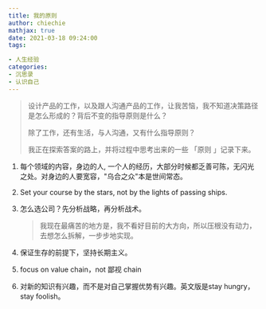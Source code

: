 ```yaml
---
title: 我的原则
author: chiechie
mathjax: true
date: 2021-03-18 09:24:00
tags:

- 人生经验
categories: 
- 沉思录
- 认识自己
---
```

> 设计产品的工作，以及跟人沟通产品的工作，让我苦恼，我不知道决策路径是怎么形成的？背后不变的指导原则是什么？
> 
> 除了工作，还有生活，与人沟通，又有什么指导原则？
> 
> 我正在探索答案的路上，并将过程中思考出来的一些 「原则 」记录下来。


1. 每个领域的内容，身边的人, 一个人的经历，大部分时候都乏善可陈，无闪光之处。对身边的人要宽容，"乌合之众"本是世间常态。
2. Set your course by the stars, not by the lights of passing ships. 
3. 怎么选公司？先分析战略，再分析战术。 
   
   > 我现在最痛苦的地方是，我不看好目前的大方向，所以压根没有动力，去想怎么拆解，一步步地实现。
4. 保证生存的前提下，坚持长期主义。
5. focus on value chain，not 鄙视 chain
5. 对新的知识有兴趣，而不是对自己掌握优势有兴趣。英文版是stay hungry，stay foolish。